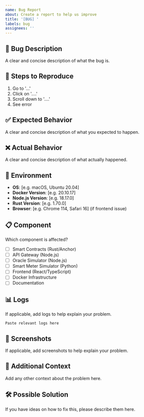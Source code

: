 ```yaml
---
name: Bug Report
about: Create a report to help us improve
title: '[BUG] '
labels: bug
assignees: ''
---
```


## 🐛 Bug Description
A clear and concise description of what the bug is.

## 🔄 Steps to Reproduce
1. Go to '...'
2. Click on '....'
3. Scroll down to '....'
4. See error

## ✅ Expected Behavior
A clear and concise description of what you expected to happen.

## ❌ Actual Behavior
A clear and concise description of what actually happened.

## 📱 Environment
- **OS**: [e.g. macOS, Ubuntu 20.04]
- **Docker Version**: [e.g. 20.10.17]
- **Node.js Version**: [e.g. 18.17.0]
- **Rust Version**: [e.g. 1.70.0]
- **Browser**: [e.g. Chrome 114, Safari 16] (if frontend issue)

## 📋 Component
Which component is affected?
- [ ] Smart Contracts (Rust/Anchor)
- [ ] API Gateway (Node.js)
- [ ] Oracle Simulator (Node.js)
- [ ] Smart Meter Simulator (Python)
- [ ] Frontend (React/TypeScript)
- [ ] Docker Infrastructure
- [ ] Documentation

## 📊 Logs
If applicable, add logs to help explain your problem.

```
Paste relevant logs here
```

## 📸 Screenshots
If applicable, add screenshots to help explain your problem.

## 🔗 Additional Context
Add any other context about the problem here.

## 🛠️ Possible Solution
If you have ideas on how to fix this, please describe them here.
